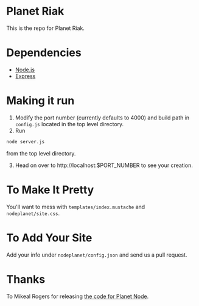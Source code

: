 # Planet Riak 

This is the repo for Planet Riak. 

# Dependencies

* [Node.js](http://nodejs.org/#download)
* [Express](http://expressjs.com/) 

# Making it run 

1. Modify the port number (currently defaults to 4000) and build path in `config.js` located in the top level directory. 
2. Run 

```bash
node server.js
```

from the top level directory. 

3. Head on over to http://localhost:$PORT_NUMBER to see your creation. 

# To Make It Pretty

You'll want to mess with `templates/index.mustache` and `nodeplanet/site.css`. 

# To Add Your Site 

Add your info under `nodeplanet/config.json` and send us a pull request. 

# Thanks 

To Mikeal Rogers for releasing [the code for Planet Node](https://github.com/mikeal/node). 
